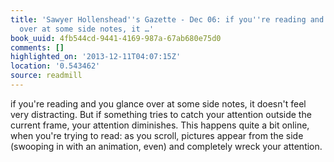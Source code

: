 ```yaml
---
title: 'Sawyer Hollenshead''s Gazette - Dec 06: if you''re reading and you glance
  over at some side notes, it …'
book_uuid: 4fb544cd-9441-4169-987a-67ab680e75d0
comments: []
highlighted_on: '2013-12-11T04:07:15Z'
location: '0.543462'
source: readmill
---
```


if you're reading and you glance over at some side notes, it doesn't feel very distracting. But if something tries to catch your attention outside the current frame, your attention diminishes. This happens quite a bit online, when you're trying to read: as you scroll, pictures appear from the side (swooping in with an animation, even) and completely wreck your attention.